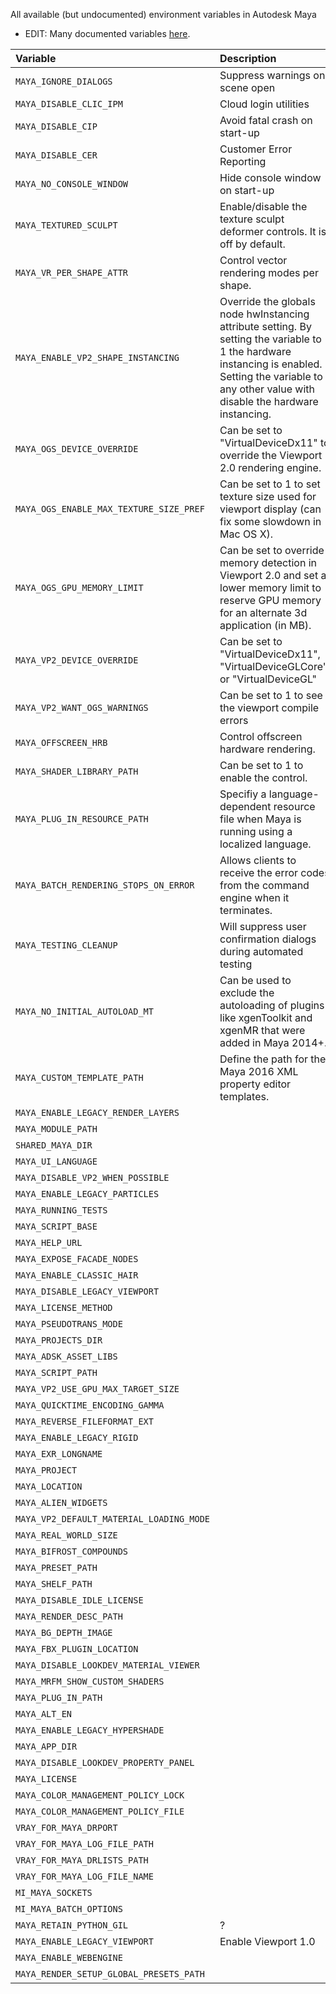 All available (but undocumented) environment variables in Autodesk Maya

- EDIT: Many documented variables [here](http://help.autodesk.com/view/MAYAUL/2018/ENU/?guid=GUID-FC154DF1-CC21-4DBF-9FAC-19FDE6DCBC9A).

| Variable                                      | Description                                          | Since | To   | Source
|:----------------------------------------------|:-----------------------------------------------------|:------|:-----|:------------
| `MAYA_IGNORE_DIALOGS`                         | Suppress warnings on scene open                      | 2015  |      | 
| `MAYA_DISABLE_CLIC_IPM`                       | Cloud login utilities                                | 2016  |      | [Slow startup](https://forums.autodesk.com/t5/maya-forum/maya-2016-5-slow-start-up/td-p/6347777)
| `MAYA_DISABLE_CIP`                            | Avoid fatal crash on start-up                        | 2014  |      | [Autodesk Forum](https://forums.autodesk.com/t5/installation-licensing/maya-2015-fatal-error-crash-at-startup/td-p/5116132)
| `MAYA_DISABLE_CER`                            | Customer Error Reporting                             | 2014  |      | [Slow shutdown](http://discourse.techart.online/t/maya-reducing-maya-shutdown-time-by-disabling-autodesk-cip/4951)
| `MAYA_NO_CONSOLE_WINDOW`                      | Hide console window on start-up                      | 2014  |      | [Domemaster3D][]
| `MAYA_TEXTURED_SCULPT`                        | Enable/disable the texture sculpt deformer controls. It is off by default.                                                                                                                                  | 2014  |      | [Domemaster3D][]
| `MAYA_VR_PER_SHAPE_ATTR`                      | Control vector rendering modes per shape.                                                                                                                                                                   | 2014  |      | [Domemaster3D][]
| `MAYA_ENABLE_VP2_SHAPE_INSTANCING`            | Override the globals node hwInstancing attribute setting. By setting the variable to 1 the hardware instancing is enabled. Setting the variable to any other value with disable the hardware instancing.    | 2014  |      | [Domemaster3D][]
| `MAYA_OGS_DEVICE_OVERRIDE`                    | Can be set to "VirtualDeviceDx11" to override the Viewport 2.0 rendering engine.                                                                                                                            | 2014  |      | [Domemaster3D][]
| `MAYA_OGS_ENABLE_MAX_TEXTURE_SIZE_PREF`       | Can be set to 1 to set texture size used for viewport display (can fix some slowdown in Mac OS X).                                                                                                          | 2022  |      | [Maya documentation](https://help.autodesk.com/view/MAYAUL/2022/ENU/?guid=GUID-2CCFF304-FB52-47FE-BBCB-21D68C455929)
| `MAYA_OGS_GPU_MEMORY_LIMIT `                  | Can be set to override memory detection in Viewport 2.0 and set a lower memory limit to reserve GPU memory for an alternate 3d application (in MB).                                                         | 2022  |      | [Running multiple Maya sessions](https://help.autodesk.com/view/MAYAUL/2022/ENU/?guid=GUID-370E7A71-6570-4277-9C9E-827BEF94FF28)
| `MAYA_VP2_DEVICE_OVERRIDE`                    | Can be set to "VirtualDeviceDx11", "VirtualDeviceGLCore", or "VirtualDeviceGL"                                                                                                                              | 2014  |      | [Domemaster3D][]
| `MAYA_VP2_WANT_OGS_WARNINGS `                 | Can be set to 1 to see the viewport compile errors                                                                                                                                                          | 2022  |      | [Debugging ShaderFX network](https://help.autodesk.com/view/MAYAUL/2022/ENU/?guid=GUID-EBCA34EA-4F6F-466B-93DE-0BB72F2F772F)
| `MAYA_OFFSCREEN_HRB`                          | Control offscreen hardware rendering.                                                                                                                                                                       | 2014  |      | [Domemaster3D][]
| `MAYA_SHADER_LIBRARY_PATH`                    | Can be set to 1 to enable the control.                                                                                                                                                                      | 2014  |      | [Domemaster3D][]
| `MAYA_PLUG_IN_RESOURCE_PATH`                  | Specifiy a language-dependent resource file when Maya is running using a localized language.                                                                                                                | 2014  |      | [Domemaster3D][]
| `MAYA_BATCH_RENDERING_STOPS_ON_ERROR`         | Allows clients to receive the error codes from the command engine when it terminates.                                                                                                                       | 2014  |      | [Domemaster3D][]
| `MAYA_TESTING_CLEANUP`                        | Will suppress user confirmation dialogs during automated testing                                                                                                                                            | 2014  |      | [Domemaster3D][]
| `MAYA_NO_INITIAL_AUTOLOAD_MT`                 | Can be used to exclude the autoloading of plugins like xgenToolkit and xgenMR that were added in Maya 2014+.                                                                                                | 2014  |      | [Domemaster3D][]
| `MAYA_CUSTOM_TEMPLATE_PATH`                   | Define the path for the Maya 2016 XML property editor templates.                                                                                                                                            | 2014  |      | [Domemaster3D][]
| `MAYA_ENABLE_LEGACY_RENDER_LAYERS`            |                                                      | 2014  |      | [Domemaster3D][]
| `MAYA_MODULE_PATH`                            |                                                      | 2014  |      | [Domemaster3D][]
| `SHARED_MAYA_DIR`                             |                                                      | 2014  |      | [Domemaster3D][]
| `MAYA_UI_LANGUAGE`                            |                                                      | 2014  |      | [Domemaster3D][]
| `MAYA_DISABLE_VP2_WHEN_POSSIBLE`              |                                                      | 2014  |      | [Domemaster3D][]
| `MAYA_ENABLE_LEGACY_PARTICLES`                |                                                      | 2014  |      | [Domemaster3D][]
| `MAYA_RUNNING_TESTS`                          |                                                      | 2014  |      | [Domemaster3D][]
| `MAYA_SCRIPT_BASE`                            |                                                      | 2014  |      | [Domemaster3D][]
| `MAYA_HELP_URL`                               |                                                      | 2014  |      | [Domemaster3D][]
| `MAYA_EXPOSE_FACADE_NODES`                    |                                                      | 2014  |      | [Domemaster3D][]
| `MAYA_ENABLE_CLASSIC_HAIR`                    |                                                      | 2014  |      | [Domemaster3D][]
| `MAYA_DISABLE_LEGACY_VIEWPORT`                |                                                      | 2014  |      | [Domemaster3D][]
| `MAYA_LICENSE_METHOD`                         |                                                      | 2014  |      | [Domemaster3D][]
| `MAYA_PSEUDOTRANS_MODE`                       |                                                      | 2014  |      | [Domemaster3D][]
| `MAYA_PROJECTS_DIR`                           |                                                      | 2014  |      | [Domemaster3D][]
| `MAYA_ADSK_ASSET_LIBS`                        |                                                      | 2014  |      | [Domemaster3D][]
| `MAYA_SCRIPT_PATH`                            |                                                      | 2014  |      | [Domemaster3D][]
| `MAYA_VP2_USE_GPU_MAX_TARGET_SIZE`            |                                                      | 2014  |      | [Domemaster3D][]
| `MAYA_QUICKTIME_ENCODING_GAMMA`               |                                                      | 2014  |      | [Domemaster3D][]
| `MAYA_REVERSE_FILEFORMAT_EXT`                 |                                                      | 2014  |      | [Domemaster3D][]
| `MAYA_ENABLE_LEGACY_RIGID`                    |                                                      | 2014  |      | [Domemaster3D][]
| `MAYA_EXR_LONGNAME`                           |                                                      | 2014  |      | [Domemaster3D][]
| `MAYA_PROJECT`                                |                                                      | 2014  |      | [Domemaster3D][]
| `MAYA_LOCATION`                               |                                                      | 2014  |      | [Domemaster3D][]
| `MAYA_ALIEN_WIDGETS`                          |                                                      | 2014  |      | [Domemaster3D][]
| `MAYA_VP2_DEFAULT_MATERIAL_LOADING_MODE`      |                                                      | 2014  |      | [Domemaster3D][]
| `MAYA_REAL_WORLD_SIZE`                        |                                                      | 2014  |      | [Domemaster3D][]
| `MAYA_BIFROST_COMPOUNDS`                      |                                                      | 2014  |      | [Domemaster3D][]
| `MAYA_PRESET_PATH`                            |                                                      | 2014  |      | [Domemaster3D][]
| `MAYA_SHELF_PATH`                             |                                                      | 2014  |      | [Domemaster3D][]
| `MAYA_DISABLE_IDLE_LICENSE`                   |                                                      | 2014  |      | [Domemaster3D][]
| `MAYA_RENDER_DESC_PATH`                       |                                                      | 2014  |      | [Domemaster3D][]
| `MAYA_BG_DEPTH_IMAGE`                         |                                                      | 2014  |      | [Domemaster3D][]
| `MAYA_FBX_PLUGIN_LOCATION`                    |                                                      | 2014  |      | [Domemaster3D][]
| `MAYA_DISABLE_LOOKDEV_MATERIAL_VIEWER`        |                                                      | 2014  |      | [Domemaster3D][]
| `MAYA_MRFM_SHOW_CUSTOM_SHADERS`               |                                                      | 2014  |      | [Domemaster3D][]
| `MAYA_PLUG_IN_PATH`                           |                                                      | 2016  |      | [Domemaster3D][]
| `MAYA_ALT_EN`                                 |                                                      | 2014  |      | [Domemaster3D][]
| `MAYA_ENABLE_LEGACY_HYPERSHADE`               |                                                      | 2016  | 2016 | [Domemaster3D][]
| `MAYA_APP_DIR`                                |                                                      | 2014  |      | [Domemaster3D][]
| `MAYA_DISABLE_LOOKDEV_PROPERTY_PANEL`         |                                                      | 2014  |      | [Domemaster3D][]
| `MAYA_LICENSE`                                |                                                      | 2014  |      | [Domemaster3D][]
| `MAYA_COLOR_MANAGEMENT_POLICY_LOCK`           |                                                      | 2014  |      | [Domemaster3D][]
| `MAYA_COLOR_MANAGEMENT_POLICY_FILE`           |                                                      | 2014  |      | [Domemaster3D][]
| `VRAY_FOR_MAYA_DRPORT`                        |                                                      | 2014  |      | [Domemaster3D][]
| `VRAY_FOR_MAYA_LOG_FILE_PATH`                 |                                                      | 2014  |      | [Domemaster3D][]
| `VRAY_FOR_MAYA_DRLISTS_PATH`                  |                                                      | 2014  |      | [Domemaster3D][]
| `VRAY_FOR_MAYA_LOG_FILE_NAME`                 |                                                      | 2014  |      | [Domemaster3D][]
| `MI_MAYA_SOCKETS`                             |                                                      | 2014  |      | [Domemaster3D][]
| `MI_MAYA_BATCH_OPTIONS`                       |                                                      | 2014  |      | [Domemaster3D][]
| `MAYA_RETAIN_PYTHON_GIL`                      | ?                                                    | 2017  |      | [ATC1][]
| `MAYA_ENABLE_LEGACY_VIEWPORT`                 | Enable Viewport 1.0                                  | 2018  |      | [RV1][]
| `MAYA_ENABLE_WEBENGINE`                       |                                                      | 2018.1|      | [#2][]  
| `MAYA_RENDER_SETUP_GLOBAL_PRESETS_PATH`       |                                                      | 2017  |      | [#1][] 

[#1]: https://github.com/mottosso/Maya-Environment-Variables/issues/1
[#2]: https://github.com/mottosso/Maya-Environment-Variables/issues/2
[Domemaster3D]: https://raw.githubusercontent.com/zicher3d-org/domemaster-stereo-shader/master/Domemaster3D%20Installer/installer%20files/Domemaster3D/maya/common/scripts/domeDiagnostics.mel
[ATC1]: http://around-the-corner.typepad.com/adn/2016/07/avoid-dg-evaluation-caused-by-mayacmds-when-there-are-python-custom-nodes-in-the-scene-in-parallel-mode.html
[RV1]: http://help.autodesk.com/view/MAYAUL/2018/ENU/?guid=GUID-4928A912-DA6C-4734-863B-AB5959DA73C9

